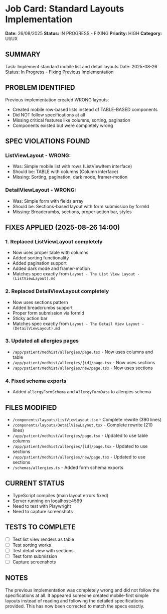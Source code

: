 # Job Card: Standard Layouts Implementation
**Date:** 26/08/2025
**Status:** IN PROGRESS - FIXING
**Priority:** HIGH
**Category:** UI/UX

## SUMMARY
Task: Implement standard mobile list and detail layouts
Date: 2025-08-26
Status: In Progress - Fixing Previous Implementation

## PROBLEM IDENTIFIED
Previous implementation created WRONG layouts:
- Created mobile row-based lists instead of TABLE-BASED components
- Did NOT follow specifications at all
- Missing critical features like columns, sorting, pagination
- Components existed but were completely wrong

## SPEC VIOLATIONS FOUND
### ListViewLayout - WRONG:
- Was: Simple mobile list with rows (ListViewItem interface)
- Should be: TABLE with columns (Column<Row> interface)
- Missing: Sorting, pagination, dark mode, framer-motion

### DetailViewLayout - WRONG:  
- Was: Simple form with fields array
- Should be: Sections-based layout with form submission by formId
- Missing: Breadcrumbs, sections, proper action bar, styles

## FIXES APPLIED (2025-08-26 14:00)
### 1. Replaced ListViewLayout completely
- Now uses proper table with columns
- Added sorting functionality
- Added pagination support
- Added dark mode and framer-motion
- Matches spec exactly from `Layout - The List View Layout - (ListViewLayout).md`

### 2. Replaced DetailViewLayout completely  
- Now uses sections pattern
- Added breadcrumbs support
- Proper form submission via formId
- Sticky action bar
- Matches spec exactly from `Layout - The Detail View Layout - (DetailViewLayout).md`

### 3. Updated all allergies pages
- `/app/patient/medhist/allergies/page.tsx` - Now uses columns and table
- `/app/patient/medhist/allergies/[id]/page.tsx` - Now uses sections
- `/app/patient/medhist/allergies/new/page.tsx` - Now uses sections

### 4. Fixed schema exports
- Added `allergyFormSchema` and `AllergyFormData` to allergies schema

## FILES MODIFIED
- `/components/layouts/ListViewLayout.tsx` - Complete rewrite (390 lines)
- `/components/layouts/DetailViewLayout.tsx` - Complete rewrite (210 lines)  
- `/app/patient/medhist/allergies/page.tsx` - Updated to use table columns
- `/app/patient/medhist/allergies/[id]/page.tsx` - Updated to use sections
- `/app/patient/medhist/allergies/new/page.tsx` - Updated to use sections
- `/schemas/allergies.ts` - Added form schema exports

## CURRENT STATUS
- TypeScript compiles (main layout errors fixed)
- Server running on localhost:4569
- Need to test with Playwright
- Need to capture screenshots

## TESTS TO COMPLETE
- [ ] Test list view renders as table
- [ ] Test sorting works
- [ ] Test detail view with sections
- [ ] Test form submission
- [ ] Capture screenshots

## NOTES
The previous implementation was completely wrong and did not follow the specifications at all. It appeared someone created mobile-first simple layouts instead of reading and following the detailed specifications provided. This has now been corrected to match the specs exactly.
